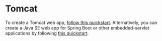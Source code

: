 # Tomcat

To create a Tomcat web app, [follow this quickstart](https://docs.microsoft.com/en-us/azure/app-service/quickstart-java?tabs=tomcat&pivots=platform-linux). Alternatively, you can create a Java SE web app for Spring Boot or other embedded-servlet applications by following [this quickstart](https://docs.microsoft.com/en-us/azure/app-service/quickstart-java?tabs=javase&pivots=platform-linux).
